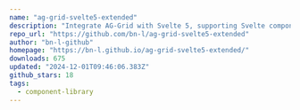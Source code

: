 ```yaml
---
name: "ag-grid-svelte5-extended"
description: "Integrate AG-Grid with Svelte 5, supporting Svelte components as cell renderers."
repo_url: "https://github.com/bn-l/ag-grid-svelte5-extended"
author: "bn-l-github"
homepage: "https://bn-l.github.io/ag-grid-svelte5-extended/"
downloads: 675
updated: "2024-12-01T09:46:06.383Z"
github_stars: 18
tags: 
  - component-library
---
```

